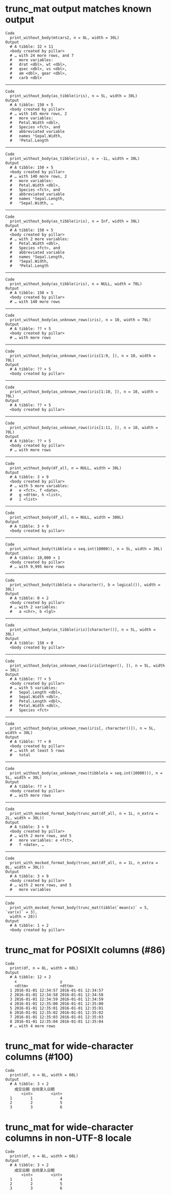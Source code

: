 # trunc_mat output matches known output

    Code
      print_without_body(mtcars2, n = 8L, width = 30L)
    Output
      # A tibble: 32 × 11
      <body created by pillar>
      # … with 24 more rows, and 7
      #   more variables:
      #   drat <dbl>, wt <dbl>,
      #   qsec <dbl>, vs <dbl>,
      #   am <dbl>, gear <dbl>,
      #   carb <dbl>

---

    Code
      print_without_body(as_tibble(iris), n = 5L, width = 30L)
    Output
      # A tibble: 150 × 5
      <body created by pillar>
      # … with 145 more rows, 2
      #   more variables:
      #   Petal.Width <dbl>,
      #   Species <fct>, and
      #   abbreviated variable
      #   names ¹​Sepal.Width,
      #   ²​Petal.Length

---

    Code
      print_without_body(as_tibble(iris), n = -1L, width = 30L)
    Output
      # A tibble: 150 × 5
      <body created by pillar>
      # … with 140 more rows, 2
      #   more variables:
      #   Petal.Width <dbl>,
      #   Species <fct>, and
      #   abbreviated variable
      #   names ¹​Sepal.Length,
      #   ²​Sepal.Width, …

---

    Code
      print_without_body(as_tibble(iris), n = Inf, width = 30L)
    Output
      # A tibble: 150 × 5
      <body created by pillar>
      # … with 2 more variables:
      #   Petal.Width <dbl>,
      #   Species <fct>, and
      #   abbreviated variable
      #   names ¹​Sepal.Length,
      #   ²​Sepal.Width,
      #   ³​Petal.Length

---

    Code
      print_without_body(as_tibble(iris), n = NULL, width = 70L)
    Output
      # A tibble: 150 × 5
      <body created by pillar>
      # … with 140 more rows

---

    Code
      print_without_body(as_unknown_rows(iris), n = 10, width = 70L)
    Output
      # A tibble: ?? × 5
      <body created by pillar>
      # … with more rows

---

    Code
      print_without_body(as_unknown_rows(iris[1:9, ]), n = 10, width = 70L)
    Output
      # A tibble: ?? × 5
      <body created by pillar>

---

    Code
      print_without_body(as_unknown_rows(iris[1:10, ]), n = 10, width = 70L)
    Output
      # A tibble: ?? × 5
      <body created by pillar>

---

    Code
      print_without_body(as_unknown_rows(iris[1:11, ]), n = 10, width = 70L)
    Output
      # A tibble: ?? × 5
      <body created by pillar>
      # … with more rows

---

    Code
      print_without_body(df_all, n = NULL, width = 30L)
    Output
      # A tibble: 3 × 9
      <body created by pillar>
      # … with 5 more variables:
      #   e <fct>, f <date>,
      #   g <dttm>, h <list>,
      #   i <list>

---

    Code
      print_without_body(df_all, n = NULL, width = 300L)
    Output
      # A tibble: 3 × 9
      <body created by pillar>

---

    Code
      print_without_body(tibble(a = seq.int(10000)), n = 5L, width = 30L)
    Output
      # A tibble: 10,000 × 1
      <body created by pillar>
      # … with 9,995 more rows

---

    Code
      print_without_body(tibble(a = character(), b = logical()), width = 30L)
    Output
      # A tibble: 0 × 2
      <body created by pillar>
      # … with 2 variables:
      #   a <chr>, b <lgl>

---

    Code
      print_without_body(as_tibble(iris)[character()], n = 5L, width = 30L)
    Output
      # A tibble: 150 × 0
      <body created by pillar>

---

    Code
      print_without_body(as_unknown_rows(iris[integer(), ]), n = 5L, width = 30L)
    Output
      # A tibble: ?? × 5
      <body created by pillar>
      # … with 5 variables:
      #   Sepal.Length <dbl>,
      #   Sepal.Width <dbl>,
      #   Petal.Length <dbl>,
      #   Petal.Width <dbl>,
      #   Species <fct>

---

    Code
      print_without_body(as_unknown_rows(iris[, character()]), n = 5L, width = 30L)
    Output
      # A tibble: ?? × 0
      <body created by pillar>
      # … with at least 5 rows
      #   total

---

    Code
      print_without_body(as_unknown_rows(tibble(a = seq.int(10000))), n = 5L, width = 30L)
    Output
      # A tibble: ?? × 1
      <body created by pillar>
      # … with more rows

---

    Code
      print_with_mocked_format_body(trunc_mat(df_all, n = 1L, n_extra = 2L, width = 30L))
    Output
      # A tibble: 3 × 9
      <body created by pillar>
      # … with 2 more rows, and 5
      #   more variables: e <fct>,
      #   f <date>, …

---

    Code
      print_with_mocked_format_body(trunc_mat(df_all, n = 1L, n_extra = 0L, width = 30L))
    Output
      # A tibble: 3 × 9
      <body created by pillar>
      # … with 2 more rows, and 5
      #   more variables

---

    Code
      print_with_mocked_format_body(trunc_mat(tibble(`mean(x)` = 5, `var(x)` = 3),
      width = 28))
    Output
      # A tibble: 1 × 2
      <body created by pillar>

# trunc_mat for POSIXlt columns (#86)

    Code
      print(df, n = 8L, width = 60L)
    Output
      # A tibble: 12 × 2
        x                   y                  
        <dttm>              <dttm>             
      1 2016-01-01 12:34:57 2016-01-01 12:34:57
      2 2016-01-01 12:34:58 2016-01-01 12:34:58
      3 2016-01-01 12:34:59 2016-01-01 12:34:59
      4 2016-01-01 12:35:00 2016-01-01 12:35:00
      5 2016-01-01 12:35:01 2016-01-01 12:35:01
      6 2016-01-01 12:35:02 2016-01-01 12:35:02
      7 2016-01-01 12:35:03 2016-01-01 12:35:03
      8 2016-01-01 12:35:04 2016-01-01 12:35:04
      # … with 4 more rows

# trunc_mat for wide-character columns (#100)

    Code
      print(df, n = 8L, width = 60L)
    Output
      # A tibble: 3 × 2
        成交日期 合同录入日期
           <int>        <int>
      1        1            4
      2        2            5
      3        3            6

# trunc_mat for wide-character columns in non-UTF-8 locale

    Code
      print(df, n = 8L, width = 60L)
    Output
      # A tibble: 3 × 2
        成交日期 合同录入日期
           <int>        <int>
      1        1            4
      2        2            5
      3        3            6

